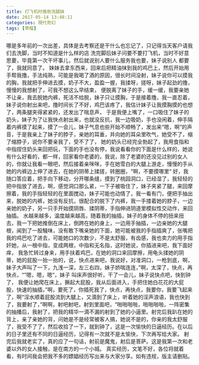 ```yaml
---
title: 打飞机时推倒洗腿妹
date: 2017-05-14 13:48:11
categories: 現代奇幻
tags: [草榴]
---
```

哪是多年前的一次出差，具体是去考察还是干什么也忘记了，只记得当天客户请我们去洗脚，当时不知道是什么样的店
洗完脚后妹子问要不要打飞机，当时不好意思要，毕竟第一次干坏事儿，然后就说别人要什么服务我也要，妹子说别人
都要了，我就同意了。
妹妹去拿东西来，回来后把精油抹到我的鸡巴上，然后开始用手帮我撸，手法纯熟，可能是我喝了酒的原因，很长时间没射，妹子说你可以摸我的胸，我就把手伸进去摸，奶子不大，盈盈一握，我揉呀，搓呀，妹子起劲的撸，慢慢的我想射了，可我不想这么早结束，
便脱离了妹子的手，缓一缓，我要亲她不让亲，我去脱她内裤，死活不给脱，妹子只让摸胸，于是接着撸，我一直忍着，妹子说你射出来吧，撸时间长了不好，鸡巴该疼了，我估计妹子让我摸胸摸的也想了，两条腿夹得紧紧的，还发出了喘息声，
于是我便上嘴了，一口吸住了妹子的奶头，妹子为了让我快点射出来，也就没反抗，我一边吸奶，手也没闲着，伸手隔着内裤摸了起来，摸了一会儿，妹子气息也些开始不顺畅了，发出来“嗯，啊”的声音，于是我亲上了妹子的脖子，亲她的耳垂，并向她的耳朵里吹气，她受不了，缩了缩脖子，说你不要亲我了，受不了了，
她的奶头已经完全勃起了，我用食指和中指捏住奶头来回把玩，下面的手也没有停，我说看看你的下面是什么样的，她说有什么好看的，都一样，回家看你老婆的，我说，除了老婆的还没见过别的女人的，你就让我看一眼吧，然后接着亲咪咪，手在她雪白的大腿上游走，慢慢的手从她的内裤边上伸了进去，在她的阴蒂上揉搓，转圈圈，“啊，不要摸哪里“
好，我随口答应着，把手向下移动，分开哪条缝，摸到了桃园洞口，已经湿了，我轻轻的把中指放了进去，啊，感觉洞口那么紧，一下子被吸住了，妹子夹紧了腿，来回摩擦着，我的手指轻轻的在里面搅动，妹子可能也动情了，我一看有门，便把手抽出来，脱她的内裤，她没有反抗，很配合的脱下了内裤，我一手搂着她的脖子，一边亲她的奶子，另一只手开始摸阴唇、揉阴蒂，手指伸进阴道里模拟性交动作，来回抽插。
水越来越多，温度越来越高，随着我的抽插，妹子的身体不停的扭来扭去，我一下把她推倒在床上，倒跨在她的身上，一边用手抽插，一边亲她的大腿根，闻到了一股騒味，没有敢下嘴亲她的下面，她可能被我的手指插爽了，张嘴把我的鸡巴吃了进去，可能她口的次数少，不是太舒服，有齿感，我也卖力的用手指奸她，从一根中指，变成两根，中指和无名指，这时她说，你插进来吧，我下面好痒，
我急忙转过身来，用手扶着鸡巴，在她的洞口来回摩擦，用龟头揉她的阴蒂，她的屁股一抬一抬的，说，快点进来吧，我说好，对准洞口，一枪到底，啊，妹子大声叫了一下，九浅一深，左三右四，妹子娇喘连连，”啊，太深了，快点，再快点，“”嗯，嗯，嗯“，妹子 叫床声很好听，干了一会儿，妹子说快点吧，快到钟了，
我便让她爬在床上，撅起大屁股，我从后面进入，手把住她白花花的大屁股，快速的抽插，”啊，要死了，你插死我了，快点，再快点，我要你，我要飞起来了，啊“淫水顺着屁股流到大腿上，又滴到了床上，听着她的淫声浪语，我也快到了，我要射了，”啊啊，射吧射吧，射到里面吧，“啪啪啪啪，啪啪啪啪，一阵密集的抽播后，我射了，把我的精华一滴不漏的射到了她的小逼里。射完后我趴在她的背上，亲了亲她的背，问她是不是经常被客人搞，她说不是的，你亲的我太舒服了，我受不了了，然后收拾了一下，就到钟了，这是一次愉快的日逼经历。在以后的日子里还有不同的日逼经历，记得有一次就不是太愉快，下次再写给大家。
射完后我就老实了，真的应了一句话，射前是魔鬼，射后是菩萨。这是我第一次和老婆以外的女人接触，是在南方的一个小城。
真实经历，文笔不好，各位将就着看，有时间我会把我不多的嫖娼经历写出来与大家分享。如有违规，版主请删贴。
